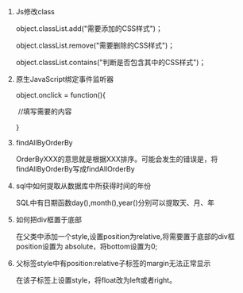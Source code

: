 1. Js修改class

   object.classList.add("需要添加的CSS样式")；

   object.classList.remove("需要删除的CSS样式")；

   object.classList.contains("判断是否包含其中的CSS样式")；

2. 原生JavaScript绑定事件监听器

   object.onclick = function(){

   ​	//填写需要的内容

   }

3. findAllByOrderBy

   OrderByXXX的意思就是根据XXX排序。可能会发生的错误是，将findAllByOrderBy写成findAllOrderBy

4. sql中如何提取从数据库中所获得时间的年份

   SQL中有日期函数day(),month(),year()分别可以提取天、月、年

5. 如何把div框置于底部

   在父类中添加一个style,设置position为relative,将需要置于底部的div框position设置为 absolute，将bottom设置为0;

6. 父标签style中有position:relative子标签的margin无法正常显示

   在该子标签上设置style，将float改为left或者right。